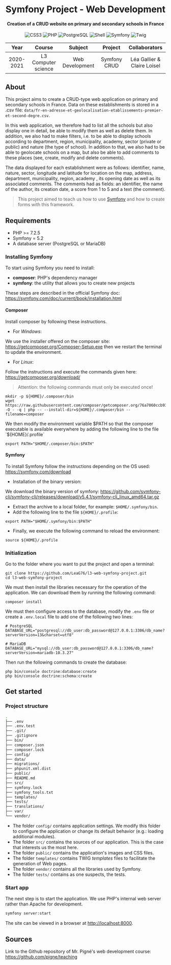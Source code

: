 <p align="center">
  <h1 align="center">Symfony Project - Web Development</h1>
  <h4 align="center">Creation of a CRUD website on primary and secondary schools in France</h4>
</p>

<p align="center">
  <img alt="CSS3" src="https://img.shields.io/badge/-CSS3-0068BA?style=flat&logo=css3&logoColor=white" />
  <img alt="PHP" src="https://img.shields.io/badge/-PHP-7377AD?style=flat&logo=php&logoColor=white" />
  <img alt="PostgreSQL" src="https://img.shields.io/badge/-PostgreSQL-31648C?style=flat&logo=postgresql&logoColor=white" />
  <img alt="Shell" src="https://img.shields.io/badge/-Shell-121011?style=flat&logo=gnu-bash&logoColor=white" />
  <img alt="Symfony" src="https://img.shields.io/badge/-Symfony-000000?style=flat&logo=symfony&logoColor=white" />
  <img alt="Twig" src="https://img.shields.io/badge/-Twig-BCCF27?style=flat&logo=twig&logoColor=white" />
</p>

<table>
    <thead>
        <tr>
            <th width="300px">Year</th>
            <th width="300px">Course</th>
            <th width="300px">Subject</th>
            <th width="300px">Project</th>
            <th width="300px">Collaborators</th>
        </tr>
    </thead>
    <tbody>
        <tr>
        <td align="center">2020-2021</td>
        <td align="center">L3 Computer science</td>
        <td align="center">Web Development</td>
        <td align="center">Symfony CRUD</td>
        <td align="center">Léa Gallier & Claire Loisel</td>
        </tr>
    </tbody>
</table>

## About

This project aims to create a CRUD-type web application on primary and secondary schools in France. Data on these establishments is stored in a .csv file: `data/fr-en-adresse-et-geolocalisation-etablissements-premier-et-second-degre.csv`.

In this web application, we therefore had to list all the schools but also display one in detail, be able to modify them as well as delete them. In addition, we also had to make filters, i.e. to be able to display schools according to department, region, municipality, academy, sector (private or public) and nature (the type of school). In addition to that, we also had to be able to geolocate schools on a map, but also be able to add comments to these places (see, create, modify and delete comments).

The data displayed for each establishment were as follows: identifier, name, nature, sector, longitude and latitude for location on the map, address, department, municipality, region, academy , its opening date as well as its associated comments. The comments had as fields: an identifier, the name of the author, its creation date, a score from 1 to 5 and a text (the comment).

> This project aimed to teach us how to use <a href="https://symfony.com/">Symfony</a> and how to create forms with this framework.

## Requirements

- PHP >= 7.2.5
- Symfony = 5.2
- A database server (PostgreSQL or MariaDB)

### Installing Symfony

To start using Symfony you need to install:

- **composer**: PHP's dependency manager
- **symfony**: the utility that allows you to create new projects

These steps are described in the official Symfony doc: https://symfony.com/doc/current/book/installation.html

#### Composer

Install composer by following these instructions.

- For *Windows*:

We use the installer offered on the composer site: https://getcomposer.org/Composer-Setup.exe then we restart the terminal to update the environment.

- For *Linux*:

Follow the instructions and execute the commands given here: https://getcomposer.org/download/

> Attention: the following commands must only be executed once!

```
mkdir -p ${HOME}/.composer/bin
wget https://raw.githubusercontent.com/composer/getcomposer.org/76a7060ccb93902cd7576b67264ad91c8a2700e2/web/installer -O - -q | php -- --install-dir=${HOME}/.composer/bin --filename=composer
```

We then modify the environment variable $PATH so that the composer executable is available everywhere by adding the following line to the file `${HOME}/.profile`

```
export PATH="$HOME/.composer/bin:$PATH"
```

#### Symfony

To install Symfony follow the instructions depending on the OS used: https://symfony.com/download

- Installation of the binary version:

We download the binary version of symfony: https://github.com/symfony-cli/symfony-cli/releases/download/v5.4.1/symfony-cli_linux_amd64.tar.gz
  - Extract the archive to a local folder, for example: `$HOME/.symfony/bin`.
  - Add the following line to the file `${HOME}/.profile`:
```
export PATH="$HOME/.symfony/bin:$PATH"
```
  - Finally, we execute the following command to reload the environment:
```
source ${HOME}/.profile
```

### Initialization

Go to the folder where you want to put the project and open a terminal:

```
git clone https://github.com/LeaG76/l3-web-symfony-project.git
cd l3-web-symfony-project
```

We must then install the libraries necessary for the operation of the application. We can download them by running the following command:

```
composer install
```

We must then configure access to the database, modify the `.env` file or create a `.env.local` file to add one of the following two lines:

```
# PostgreSQL
DATABASE_URL="postgresql://db_user:db_password@127.0.0.1:3306/db_name?serverVersion=13&charset=utf8"

# MariaDB
DATABASE_URL="mysql://db_user:db_password@127.0.0.1:3306/db_name?serverVersion=mariadb-10.3.27"
```

Then run the following commands to create the database:

```
php bin/console doctrine:database:create
php bin/console doctrine:schema:create
```

## Get started

### Project structure

```bash
.
├── .env
├── .env.test
├── .git/
├── .gitignore
├── bin/
├── composer.json
├── composer.lock
├── config/
├── data/
├── migrations/
├── phpunit.xml.dist
├── public/
├── README.md
├── src/
├── symfony.lock
├── symfony_tools.txt
├── templates/
├── tests/
├── translations/
├── var/
└── vendor/
```

- The folder `config/` contains application settings. We modify this folder to configure the application or change its default behavior (e.g.: loading additional modules).
- The folder `src/` contains the sources of our application. This is the case that interests us the most here.
- The folder `public/` contains the application's images and CSS files.
- The folder `templates/` contains TWIG *templates* files to facilitate the generation of Web pages.
- The folder `vendor/` contains all the libraries used by Symfony.
- The folder `tests/` contains as one suspects, the tests.

### Start app

The next step is to start the application. We use PHP's internal web server rather than Apache for development.

```bash
symfony server:start
```

The site can be viewed in a browser at [http://localhost:8000](http://localhost:8000).

## Sources

Link to the Github repository of Mr. Pigné's web development course: https://github.com/pigne/teaching
